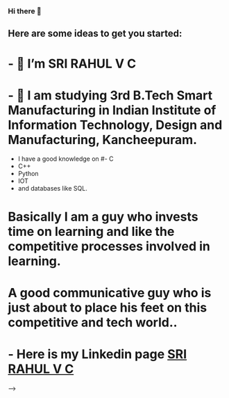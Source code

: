 ### Hi there 👋



## Here are some ideas to get you started:

# - 🔭 I’m SRI RAHUL V C
# - 👯 I am studying 3rd B.Tech Smart Manufacturing in Indian Institute of Information Technology, Design and Manufacturing, Kancheepuram.
 -  I have a good knowledge on 
#- C
 - C++
 - Python
 - IOT
 - and databases like SQL. 
# Basically I am a guy who invests time on learning and like the competitive processes involved in learning. 
# A good communicative guy who is just about to place his feet on this competitive and tech world..
# - Here is my Linkedin page [SRI RAHUL V C](https://www.linkedin.com/in/sri-rahul/)
-->
